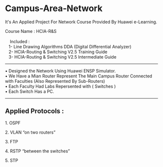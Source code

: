 # Campus-Area-Network
<p>It's An Applied Project For Network Course Provided By Huawei e-Learning.
  
Course Name : HCIA-R&S<br><br>
  &nbsp; &nbsp; Included : <br>
    &nbsp;&nbsp;&nbsp;1- Line Drawing Algorithms DDA (Digital Differential Analyzer)<br>
    &nbsp;&nbsp;&nbsp;2- HCIA-Routing & Switching V2.5 Training Guide<br>
    &nbsp;&nbsp;&nbsp;3- HCIA-Routing & Switching V2.5 Intermediate Guide<br>

</p>
<hr>
<p> • Designed the Network Using Huawei ENSP Simulator.<br>
    • We Have a Mian Router Represent The Main Campus Router Connected with Faculties (Also Represented By Sub-Routers)<br>
    • Each Faculty Had Labs Repersented with ( Switches )<br>
    • Each Switch Has a PC.<br></p>
<hr>
<h2>Applied Protocols : </h2>
<p>1.	OSPF</p>
<p>2.	VLAN “on two routers”</p>
<p>3.	FTP </p>
<p>4.	RSTP “between the switches”</p>
<p>5.	STP</p>

